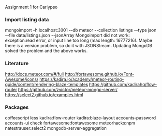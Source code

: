 Assignment 1 for Carlypso 

### Import listing data
mongoimport -h localhost:3001 --db meteor --collection listings --type json --file data/listings.json --jsonArray 
Mongoimport did not work: exception:read error, or input line too long (max length: 16777216). Maybe there is a version problem, so do it with JSONStream. Updating MongoDB solved the problem and the above works.

### Literature
http://docs.meteor.com/#/full
http://fortawesome.github.io/Font-Awesome/icons/
https://kadira.io/academy/meteor-routing-guide/content/rendering-blaze-templates
https://github.com/kadirahq/flow-router
https://github.com/zvictor/meteor-mongo-server/
https://select2.github.io/examples.html

### Packages
coffeescript 
less 
kadira:flow-router 
kadira:blaze-layout 
accounts-password 
accounts-ui check 
fortawesome:fontawesome 
meteorhacks:npm 
natestrauser:select2
mongodb-server-aggregation